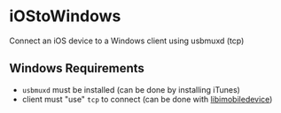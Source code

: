 # iOStoWindows
Connect an iOS device to a Windows client using usbmuxd (tcp)

## Windows Requirements
- `usbmuxd` must be installed (can be done by installing iTunes)
- client must "use" `tcp` to connect (can be done with [libimobiledevice](https://github.com/libimobiledevice-win32/imobiledevice-net))
